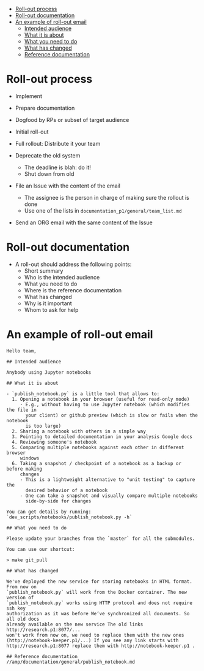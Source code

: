 <!--ts-->
   * [Roll-out process](#roll-out-process)
   * [Roll-out documentation](#roll-out-documentation)
   * [An example of roll-out email](#an-example-of-roll-out-email)
      * [Intended audience](#intended-audience)
      * [What it is about](#what-it-is-about)
      * [What you need to do](#what-you-need-to-do)
      * [What has changed](#what-has-changed)
      * [Reference documentation](#reference-documentation)



<!--te-->

# Roll-out process

- Implement
- Prepare documentation
- Dogfood by RPs or subset of target audience
- Initial roll-out
- Full rollout: Distribute it your team
- Deprecate the old system
  - The deadline is blah: do it!
  - Shut down from old

- File an Issue with the content of the email
  - The assignee is the person in charge of making sure the rollout is done
  - Use one of the lists in `documentation_p1/general/team_list.md`
- Send an ORG email with the same content of the Issue

# Roll-out documentation

- A roll-out should address the following points:
  - Short summary
  - Who is the intended audience
  - What you need to do
  - Where is the reference documentation
  - What has changed
  - Why is it important
  - Whom to ask for help

# An example of roll-out email

```
Hello team,

## Intended audience

Anybody using Jupyter notebooks

## What it is about

- `publish_notebook.py` is a little tool that allows to:
  1. Opening a notebook in your browser (useful for read-only mode)
     - E.g., without having to use Jupyter notebook (which modifies the file in
       your client) or github preview (which is slow or fails when the notebook
       is too large)
  2. Sharing a notebook with others in a simple way
  3. Pointing to detailed documentation in your analysis Google docs
  4. Reviewing someone's notebook
  5. Comparing multiple notebooks against each other in different browser
     windows
  6. Taking a snapshot / checkpoint of a notebook as a backup or before making
     changes
     - This is a lightweight alternative to "unit testing" to capture the
       desired behavior of a notebook
     - One can take a snapshot and visually compare multiple notebooks
       side-by-side for changes

You can get details by running: `dev_scripts/notebooks/publish_notebook.py -h`

## What you need to do

Please update your branches from the `master` for all the submodules.

You can use our shortcut:

> make git_pull

## What has changed

We've deployed the new service for storing notebooks in HTML format. From now on
`publish_notebook.py` will work from the Docker container. The new version of
`publish_notebook.py` works using HTTP protocol and does not require ssh key
authorization as it was before We‘ve synchronized all documents. So all old docs
already available on the new service The old links http://research.p1:8077/...
won't work from now on, we need to replace them with the new ones
(http://notebook-keeper.p1/...) If you see any link starts with
http://research.p1:8077 replace them with http://notebook-keeper.p1 .

## Reference documentation
//amp/documentation/general/publish_notebook.md
```

